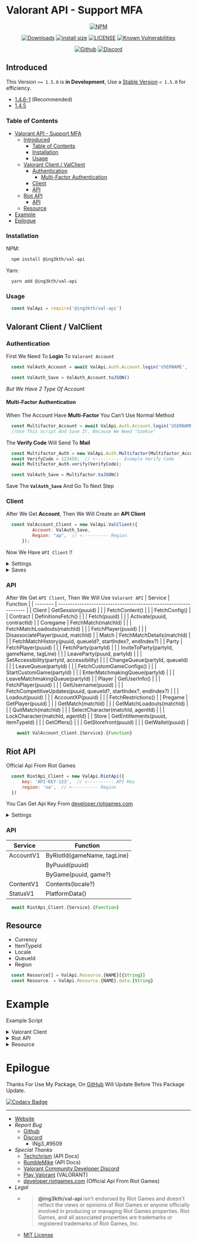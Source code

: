 # Valorant API - Support MFA

<!-- Main -->
<div align="center">

  [![NPM](https://nodei.co/npm/@ing3kth/val-api.png)](https://www.npmjs.com/package/@ing3kth/val-api)

   [![Downloads](https://badgen.net/npm/dt/@ing3kth/val-api?icon=npm)](https://www.npmjs.com/package/@ing3kth/val-api)
   [![install size](https://packagephobia.com/badge?p=@ing3kth/val-api)](https://packagephobia.com/result?p=@ing3kth/val-api)
   [![LICENSE](https://badgen.net/badge/license/MIT/blue)](https://github.com/KTNG-3/val-api/blob/main/LICENSE)
   [![Known Vulnerabilities](https://snyk.io/test/npm/@ing3kth/val-api/badge.svg)](https://snyk.io/test/npm/@ing3kth/val-api)

   [![Github](https://badgen.net/badge/icon/github?icon=github&label)](https://github.com/KTNG-3/val-api)
   [![Discord](https://badgen.net/badge/icon/discord?icon=discord&label)](https://discord.gg/pbyWbUYjyt)

</div>

## Introduced

This Version `>= 1.5.0` is **in Development**, Use a [Stable Version](https://www.npmjs.com/package/@ing3kth/val-api/v/1.4.6-1) `< 1.5.0` for efficiency.

- [1.4.6-1](https://www.npmjs.com/package/@ing3kth/val-api/v/1.4.6-1) (Recommended)
- [1.4.5](https://www.npmjs.com/package/@ing3kth/val-api/v/1.4.5)

### Table of Contents

- [Valorant API - Support MFA](#valorant-api---support-mfa)
  - [Introduced](#introduced)
    - [Table of Contents](#table-of-contents)
    - [Installation](#installation)
    - [Usage](#usage)
  - [Valorant Client / ValClient](#valorant-client--valclient)
    - [Authentication](#authentication)
      - [Multi-Factor Authentication](#multi-factor-authentication)
    - [Client](#client)
    - [API](#api)
  - [Riot API](#riot-api)
    - [API](#api-1)
  - [Resource](#resource)
- [Example](#example)
- [Epilogue](#epilogue)

### Installation

NPM:

```bash
  npm install @ing3kth/val-api
```

Yarn:

```bash
  yarn add @ing3kth/val-api
```

### Usage

```javascript
  const ValApi = require('@ing3kth/val-api')
```

## Valorant Client / ValClient

### Authentication

First We Need To **Login** To `Valorant Account`

```javascript
  const ValAuth_Account = await ValApi.Auth.Account.login('USERNAME', 'PASSWORD');

  const ValAuth_Save = ValAuth_Account.toJSON()
```

*But We Have 2 Type Of Account*

#### Multi-Factor Authentication

When The Account Have **Multi-Factor** You Can't Use Normal Method

```javascript
  const Multifactor_Account = await ValApi.Auth.Account.login('USERNAME', 'PASSWORD');
  //Use This Script And Save It. Because We Need "Cookie"
```

The **Verify Code** Will Send To **Mail**

```javascript
  const Multifactor_Auth = new ValApi.Auth.Multifactor(Multifactor_Account);
  const VerifyCode = 123456;  // <---------- Example Verify Code
  await Multifactor_Auth.verify(VerifyCode);

  const ValAuth_Save = Multifactor.toJSON()
```

Save The **`ValAuth_Save`** And Go To Next Step

### Client

After We Get **Account**, Then We Will Create an **API Client**

```javascript
  const ValAccount_Client = new ValApi.ValClient({
          Account: ValAuth_Save,
          Region: "ap",  // <---------- Region
      });
```

Now We Have `API Client` !!

<!-- Settings -->
<details><summary>Settings</summary>

>| Setting | Function |
>| - | - |
>| Region | setRegion(region) |
>| Client Platfrom | setClientPlatfrom_fromJSON(clientPlatfrom) |
>|  | setClientPlatfrom_from64(clientPlatfrom) |
>| Client Version | setClientVersion(clientVersion) |
>
>```javascript
>    ValAccount_Client.{Function}
>```

</details>

<!-- Saves -->
<details><summary>Saves</summary>

>#### Account  --->  Save
>```javascript
>    const Save_ValAccount = ValAccount_Client.toJSON();
>```
>#### Save  --->  Account
>```javascript
>    const ValAccount_Client = ValApi.ValClient.fromJSON(Save_ValAccount);
>```

</details>

### API

After We Get `API Client`, Then We Will Use `Valorant API`
| Service  | Function                                                         |
| -------- | ---------------------------------------------------------------- |
| Client   | GetSession(puuid)                                                |
|          | FetchContent()                                                   |
|          | FetchConfig()                                                    |
| Contract | DefinitionsFetch()                                               |
|          | Fetch(puuid)                                                     |
|          | Activate(puuid, contractId)                                      |
| Coregame | FetchMatch(matchId)                                              |
|          | FetchMatchLoadouts(matchId)                                      |
|          | FetchPlayer(puuid)                                               |
|          | DisassociatePlayer(puuid, matchId)                               |
| Match    | FetchMatchDetails(matchId)                                       |
|          | FetchMatchHistory(puuid, queueId?, startIndex?, endIndex?)       |
| Party    | FetchPlayer(puuid)                                               |
|          | FetchParty(partyId)                                              |
|          | InviteToParty(partyId, gameName, tagLine)                        |
|          | LeaveParty(puuid, partyId)                                       |
|          | SetAccessibility(partyId, accessibility)                         |
|          | ChangeQueue(partyId, queueId)                                    |
|          | LeaveQueue(partyId)                                              |
|          | FetchCustomGameConfigs()                                         |
|          | StartCustomGame(partyId)                                         |
|          | EnterMatchmakingQueue(partyId)                                   |
|          | LeaveMatchmakingQueue(partyId)                                   |
| Player   | GetUserInfo()                                                    |
|          | FetchPlayer(puuid)                                               |
|          | GetUsername(puuid)                                               |
|          | FetchCompetitiveUpdates(puuid, queueId?, startIndex?, endIndex?) |
|          | Loadout(puuid)                                                   |
|          | AccountXP(puuid)                                                 |
|          | FetchRestrictions()                                              |
| Pregame  | GetPlayer(puuid)                                                 |
|          | GetMatch(matchId)                                                |
|          | GetMatchLoadouts(matchId)                                        |
|          | QuitMatch(matchId)                                               |
|          | SelectCharacter(matchId, agentId)                                |
|          | LockCharacter(matchId, agentId)                                  |
| Store    | GetEntitlements(puuid, itemTypeId)                               |
|          | GetOffers()                                                      |
|          | GetStorefront(puuid)                                             |
|          | GetWallet(puuid)                                                 |

```javascript
    await ValAccount_Client.{Service}.{Function}
```

## Riot API

Official Api From Riot Games

```javascript
  const RiotApi_Client = new ValApi.RiotApi({
      key: 'API-KEY-123',  // <---------- API Key
      region: 'na',  // <---------- Region
  })
```

You Can Get Api Key From [developer.riotgames.com](https://developer.riotgames.com/)

<!-- Settings -->
<details><summary>Settings</summary>

>| Setting | Function |
>| - | - |
>| Region | setRegion(region) |
>| API Key | setApiKey(key) |
>
>```javascript
>    RiotApi_Client.{Function}
>```

</details>

### API

| Service   | Function                    |
| --------- | --------------------------- |
| AccountV1 | ByRiotId(gameName, tagLine) |
|           | ByPuuid(puuid)              |
|           | ByGame(puuid, game?)        |
| ContentV1 | Contents(locale?)           |
| StatusV1  | PlatformData()              |

```javascript
  await RiotApi_Client.{Service}.{Function}
```

## Resource

- Currency
- ItemTypeId
- Locale
- QueueId
- Region

```javascript
  const Resource[] = ValApi.Resource.{NAME}[{String}]
  const Resource. = ValApi.Resource.{NAME}.data.{String}
```

# Example

Example Script

<!-- Valorant Client -->
<details><summary>Valorant Client</summary>

><!-- Authentication -->
><details><summary>Authentication</summary>
>
>>#### Auth
>>
>>```javascript
>>    const ValAuth_Account = new ValApi.Auth.Account();
>>
>>    const ValAuth_Auth = await ValAuth_Account.login("USERNAME", "PASSWORD")
>>    const ValAuth_Save = ValAuth_Account.toJSON();
>>
>>    if(ValAuth_Save.multifactor) {
>>        //multifactor
>>        const Multifactor_Account = ValAuth_Save;
>>    }
>>```
>>
>>#### Multi-Factor
>>
>>```javascript
>>    const Multifactor_Auth = new ValApi.Auth.Multifactor(Multifactor_Account);
>>    const VerifyCode = 123456;  // <---------- Example Verify Code
>>    await Multifactor_Auth.verify(VerifyCode);
>>    
>>    const ValAuth_Save = Multifactor.toJSON()
>>```
>
></details>
> 
>#### Client
>
>```javascript
>    const ValAccount_Client = new ValApi.ValClient({
>        Account: ValAuth_Save,
>        Region: "ap",  // <---------- Example Region //OR //ValApi.Resource.Region.data.AsiaPacific
>    });
>
>    const GetUserInfo = await ValAccount_Client.Player.GetUserInfo();
>
>    const Valorant_Puuid = GetUserInfo.sub;  // <---------- This is Player UUID
>    const Valorant_Account = ValAccount_Client.toJSON();  // <---------- This is Valorant Account
>```
>
>#### API
>
>```javascript
>    const GetStore = await ValAccount_Client.Store.GetStorefront(Valorant_Puuid);
>    const Bundle = GetStore.FeaturedBundle.Bundles[0]
>    for(const Items of Bundle.Items){
>        const _Price = Items.BasePrice
>        const _Currency = ValApi.Resource.Currency[Items.CurrencyID]
>        const _id = Items.Item.ItemID
>
>        console.log(`[ ID: ${_id}, Price: ${_Price} ${_Currency} ]`)
>    }
>```

</details>

<!-- Riot API -->
<details><summary>Riot API</summary>

>#### Client
>
>```javascript
>    const RiotApi_Client = new ValApi.RiotApi({
>        key: 'ABCDEF-ghi1j234-k5l6-78mn-9012-345op678q901',  // <---------- Example API Key
>        region: ValApi.Resource.Region.data.NorthAmerica,  // <---------- Example Region
>    })
>```
>
>#### API
>
>```javascript
>    const getContent = await RiotApi_Client.ContentV1.Contents(ValApi.Resource.Locale.data.Japanese_Japan)
>    console.log(getContent)
>```

</details>

<!-- Resource -->
<details><summary>Resource</summary>

>```javascript
>   const Currency[] = ValApi.Resource.Currency['85ad13f7-3d1b-5128-9eb2-7cd8ee0b5741']
>   const Currency. = ValApi.Resource.Currency.data.ValorantPoints
>```

</details>

# Epilogue

Thanks For Use My Package,
On [GitHub](https://github.com/KTNG-3/val-api) Will Update Before This Package Update.

[![Codacy Badge](https://app.codacy.com/project/badge/Grade/b3bd20059ade46e78a605bf6a0b1f1e1)](https://www.codacy.com/gh/KTNG-3/val-api/dashboard?utm_source=github.com&amp;utm_medium=referral&amp;utm_content=KTNG-3/val-api&amp;utm_campaign=Badge_Grade)

***

- [Website](https://ingkth.wordpress.com/)
- *Report Bug*
  - [Github](https://github.com/KTNG-3/val-api/issues)
  - [Discord](https://discord.gg/pbyWbUYjyt)
    - INg3_#9509
- *Special Thanks*
  - [Techchrism](https://github.com/techchrism/valorant-api-docs) (API Docs)
  - [RumbleMike](https://github.com/RumbleMike/ValorantClientAPI) (API Docs)
  - [Valorant Community Developer Discord](https://discord.gg/sCgvpXJfEE)
  - [Play Valorant](https://playvalorant.com/) (VALORANT)
  - [developer.riotgames.com](https://developer.riotgames.com/) (Official Api From Riot Games)
- *Legal*
  - >**@ing3kth/val-api** isn't endorsed by Riot Games and doesn't reflect the views or opinions of Riot Games or anyone officially involved in producing or managing Riot Games properties. Riot Games, and all associated properties are trademarks or registered trademarks of Riot Games, Inc.
  - [MIT License](https://github.com/KTNG-3/val-api/blob/main/LICENSE)